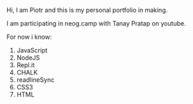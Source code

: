Hi, I am Piotr and this is my personal portfolio in making. 


I am participating in neog.camp with Tanay Pratap on youtube.

For now i know:
1. JavaScript
1. NodeJS
1. Repl.it
1. CHALK
1. readlineSync 
1. CSS3
1. HTML